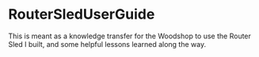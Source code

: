 # RouterSledUserGuide
This is meant as a knowledge transfer for the Woodshop to use the Router Sled I built, and some helpful lessons learned along the way.
